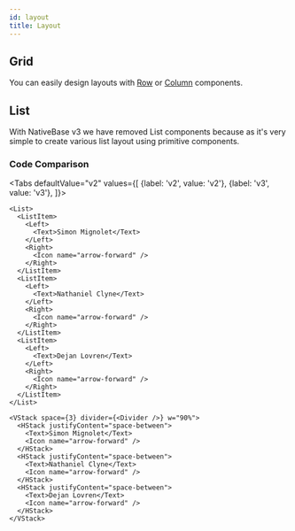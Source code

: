 ```yaml
---
id: layout
title: Layout
---
```





## Grid

You can easily design layouts with [Row](hStack.md) or [Column](VStack.md) components.

## List

With NativeBase v3 we have removed List components because as it's very simple to create various list layout using primitive components.

### Code Comparison

<Tabs
defaultValue="v2"
values={[
{label: 'v2', value: 'v2'},
{label: 'v3', value: 'v3'},
]}>
<TabItem value="v2">

```tsx
<List>
  <ListItem>
    <Left>
      <Text>Simon Mignolet</Text>
    </Left>
    <Right>
      <Icon name="arrow-forward" />
    </Right>
  </ListItem>
  <ListItem>
    <Left>
      <Text>Nathaniel Clyne</Text>
    </Left>
    <Right>
      <Icon name="arrow-forward" />
    </Right>
  </ListItem>
  <ListItem>
    <Left>
      <Text>Dejan Lovren</Text>
    </Left>
    <Right>
      <Icon name="arrow-forward" />
    </Right>
  </ListItem>
</List>
```

</TabItem>
<TabItem value="v3">

```tsx
<VStack space={3} divider={<Divider />} w="90%">
  <HStack justifyContent="space-between">
    <Text>Simon Mignolet</Text>
    <Icon name="arrow-forward" />
  </HStack>
  <HStack justifyContent="space-between">
    <Text>Nathaniel Clyne</Text>
    <Icon name="arrow-forward" />
  </HStack>
  <HStack justifyContent="space-between">
    <Text>Dejan Lovren</Text>
    <Icon name="arrow-forward" />
  </HStack>
</VStack>
```

</TabItem>
</Tabs>
